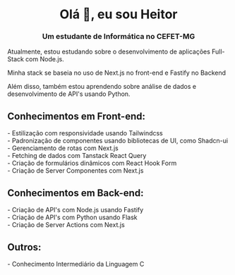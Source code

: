 <h1 align="center">Olá 👋, eu sou Heitor</h1>
<h3 align="center">Um estudante de Informática no CEFET-MG</h3>

Atualmente, estou estudando sobre o desenvolvimento de aplicações Full-Stack com Node.js.

Minha stack se baseia no uso de Next.js no front-end e Fastify no Backend

Além disso, também estou aprendendo sobre análise de dados e desenvolvimento de API's usando Python.

<h2>Conhecimentos em Front-end:</h2>
<p align="left">
- Estilização com responsividade usando Tailwindcss<br>
- Padronização de componentes usando bibliotecas de UI, como Shadcn-ui<br>
- Gerenciamento de rotas com Next.js<br>
- Fetching de dados com Tanstack React Query<br>
- Criação de formulários dinâmicos com React Hook Form<br>
- Criação de Server Componentes com Next.js<br>
</p>

<h2>Conhecimentos em Back-end:</h2>
<p align="left">
- Criação de API's com Node.js usando Fastify<br>
- Criação de API's com Python usando Flask<br>
- Criação de Server Actions com Next.js<br>
</p>

<h2>Outros:</h2>
<p align="left">
- Conhecimento Intermediário da Linguagem C<br>
</p>
